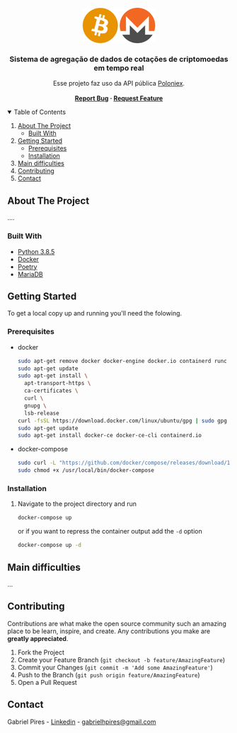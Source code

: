 # 

<!-- PROJECT LOGO -->
<br />
<p align="center">
    <img src="img/bitcoin-btc-logo.png" alt="Logo" width="80" height="80">
    <img src="img/monero-xmr-logo.png" alt="Logo" width="80" height="80">

  <h3 align="center">Sistema de agregação de dados de cotações de criptomoedas em tempo real</h3>

  <p align="center">
    Esse projeto faz uso da API pública <a href="https://docs.poloniex.com/">Poloniex</a>.
    <br />
    <br />
    <strong>
    <a href="https://github.com/gabrielspires/Desafio-Tecnico/issues">Report Bug</a>
    ·
    <a href="https://github.com/gabrielspires/Desafio-Tecnico/issues">Request Feature</a>
    </strong>
  </p>
</p>



<!-- TABLE OF CONTENTS -->
<details open="open">
  <summary>Table of Contents</summary>
  <ol>
    <li>
      <a href="#about-the-project">About The Project</a>
      <ul>
        <li><a href="#built-with">Built With</a></li>
      </ul>
    </li>
    <li>
      <a href="#getting-started">Getting Started</a>
      <ul>
        <li><a href="#prerequisites">Prerequisites</a></li>
        <li><a href="#installation">Installation</a></li>
      </ul>
    </li>
    <!-- <li><a href="#usage">Usage</a></li> -->
    <li><a href="#main-difficulties">Main difficulties</a></li>
    <li><a href="#contributing">Contributing</a></li>
    <li><a href="#contact">Contact</a></li>
  </ol>
</details>



<!-- ABOUT THE PROJECT -->
## About The Project

....

### Built With

* [Python 3.8.5](https://www.python.org)
* [Docker](https://www.docker.com/)
* [Poetry](https://python-poetry.org/)
* [MariaDB](https://mariadb.org/)


<!-- GETTING STARTED -->
## Getting Started

To get a local copy up and running you'll need the folowing.

### Prerequisites

* docker
  ```sh
  sudo apt-get remove docker docker-engine docker.io containerd runc
  sudo apt-get update
  sudo apt-get install \
    apt-transport-https \
    ca-certificates \
    curl \
    gnupg \
    lsb-release
  curl -fsSL https://download.docker.com/linux/ubuntu/gpg | sudo gpg --dearmor -o /usr/share/keyrings/docker-archive-keyring.gpg
  sudo apt-get update
  sudo apt-get install docker-ce docker-ce-cli containerd.io  
  ```
* docker-compose
  ```sh
  sudo curl -L "https://github.com/docker/compose/releases/download/1.29.2/docker-compose-$(uname -s)-$(uname -m)" -o /usr/local/bin/docker-compose
  sudo chmod +x /usr/local/bin/docker-compose
  ```
<!-- * prerequisite
  ```sh
   
  ``` -->

### Installation

1. Navigate to the project directory and run
   ```sh
   docker-compose up
   ```
    or if you want to repress the container output add the `-d` option
   ```sh
   docker-compose up -d
   ```

<!-- USAGE EXAMPLES -->
<!-- ## Usage

Use this space to show useful examples of how a project can be used. Additional screenshots, code examples and demos work well in this space. You may also link to more resources.

_For more examples, please refer to the [Documentation](https://example.com)_ -->

## Main difficulties 

...
<!-- CONTRIBUTING -->
## Contributing

Contributions are what make the open source community such an amazing place to be learn, inspire, and create. Any contributions you make are **greatly appreciated**.

1. Fork the Project
2. Create your Feature Branch (`git checkout -b feature/AmazingFeature`)
3. Commit your Changes (`git commit -m 'Add some AmazingFeature'`)
4. Push to the Branch (`git push origin feature/AmazingFeature`)
5. Open a Pull Request


<!-- CONTACT -->
## Contact

Gabriel Pires - [Linkedin](https://www.linkedin.com/in/gabrielhspires/) - gabrielhpires@gmail.com
